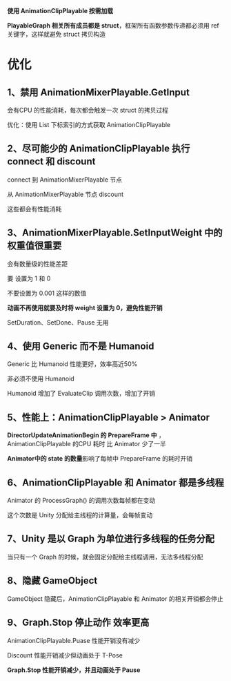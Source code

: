 

**使用 AnimationClipPlayable 按需加载**

**PlayableGraph 相关所有成员都是 struct**，框架所有函数参数传递都必须用 ref 关键字，这样就避免 struct 拷贝构造



# 优化



## 1、禁用 AnimationMixerPlayable.GetInput 

会有CPU 的性能消耗，每次都会触发一次 struct 的拷贝过程

优化：使用 List 下标索引的方式获取 AnimationClipPlayable



## 2、尽可能少的 AnimationClipPlayable 执行 connect 和 discount

connect  到 AnimationMixerPlayable 节点

从 AnimationMixerPlayable 节点 discount

这些都会有性能消耗



## 3、AnimationMixerPlayable.SetInputWeight 中的权重值很重要

会有数量级的性能差距

要 设置为 1  和 0

不要设置为 0.001 这样的数值



**动画不再使用就要及时将 weight 设置为 0，避免性能开销**

SetDuration、SetDone、Pause 无用



## 4、使用 Generic 而不是 Humanoid

Generic 比 Humanoid 性能更好，效率高近50%

非必须不使用 Humanoid

Humanoid  增加了 EvaluateClip 调用次数，增加了开销



## 5、性能上：AnimationClipPlayable > Animator

**DirectorUpdateAnimationBegin 的 PrepareFrame 中**  ，AnimationClipPlayable  的CPU 耗时 比 Animator 少了一半

**Animator中的 state 的数量**影响了每帧中 PrepareFrame 的耗时开销



## 6、AnimationClipPlayable 和 Animator 都是多线程

Animator 的 ProcessGraph() 的调用次数每帧都在变动

这个次数是 Unity 分配给主线程的计算量，会每帧变动



## 7、Unity 是以 Graph 为单位进行多线程的任务分配

当只有一个 Graph 的时候，就会固定分配给主线程调用，无法多线程分配



## 8、隐藏 GameObject

GameObject 隐藏后，AnimationClipPlayable 和 Animator 的相关开销都会停止



## 9、Graph.Stop 停止动作 效率更高

AnimationClipPlayable.Puase 性能开销没有减少

Discount 性能开销减少但动画处于 T-Pose

**Graph.Stop 性能开销减少，并且动画处于 Pause**





